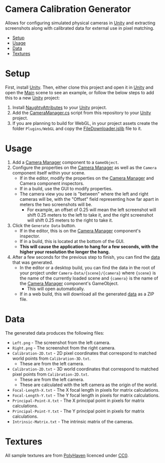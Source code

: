 ﻿# Camera Calibration Generator

Allows for configuring simulated physical cameras in [Unity](https://unity.com "Unity") and extracting screenshots along with calibrated data for external use in pixel matching.

- [Setup](#setup "Setup")
- [Usage](#usage "Usage")
- [Data](#data "Data")
- [Textures](#textures "Textures")

# Setup

First, install [Unity](https://unity.com "Unity"). Then, either clone this project and open it in [Unity](https://unity.com "Unity") and open the [Main](Assets/Main.unity "Main") scene to see an example, or follow the below steps to add this to a new [Unity](https://unity.com "Unity") project:

1. Install [NaughtyAttributes](https://github.com/dbrizov/NaughtyAttributes "NaughtyAttributes") to your [Unity](https://unity.com "Unity") project.
2. Add the [CameraManager.cs](Assets/CameraManager.cs "CameraManager.cs") script from this repository to your [Unity](https://unity.com "Unity") project.
3. If you are planning to build for WebGL, in your project assets create the folder `Plugins/WebGL` and copy the [FileDownloader.jslib](Assets/Plugins/WebGL/FileDownloader.jslib "FileDownloader.jslib") file to it.

# Usage

1. Add a [Camera Manager](Assets/CameraManager.cs "CameraManager.cs") component to a `GameObject`.
2. Configure the properties on the [Camera Manager](Assets/CameraManager.cs "CameraManager.cs") as well as the `Camera` component itself within your scene.
    - If in the editor, modify the properties on the [Camera Manager](Assets/CameraManager.cs "CameraManager.cs") and Camera component inspectors.
    - If in a build, use the GUI to modify properties.
    - The camera view you see is "between" where the left and right cameras will be, with the "Offset" field representing how far apart in meters the two screenshots will be.
        - For example, an offset of 0.25 will mean the left screenshot will shift 0.25 meters to the left to take it, and the right screenshot will shift 0.25 meters to the right to take it.
3. Click the `Generate Data` button.
    - If in the editor, this is on the [Camera Manager](Assets/CameraManager.cs "CameraManager.cs") component's inspector.
    - If in a build, this is located at the bottom of the GUI.
    - **This will cause the application to hang for a few seconds, with the higher your resolution the longer the hang.**
4. After a few seconds for the previous step to finish, you can find the [data](#data "Data") that was generated.
    - In the editor or a desktop build, you can find the data in the root of your project under `Camera-Data/{scene}/{camera}` where `{scene}` is the name of the currently loaded scene and `{camera}` is the name of the [Camera Manager](Assets/CameraManager.cs "CameraManager.cs") component's GameObject.
      - This will open automatically.
    - If in a web build, this will download all the generated [data](#data "Data") as a ZIP file.

# Data

The generated data produces the following files:

- `Left.png` - The screenshot from the left camera.
- `Right.png` - The screenshot from the right camera.
- `Calibration-2D.txt` - 2D pixel coordinates that correspond to matched world points from `Calibration-3D.txt`.
    - These are from the left camera.
- `Calibration-2D.txt` - 3D world coordinates that correspond to matched pixel points from `Calibration-2D.txt`.
    - These are from the left camera.
    - These are calculated with the left camera as the origin of the world.
- `Focal-Length-X.txt` - The X focal length in pixels for matrix calculations.
- `Focal-Length-Y.txt` - The Y focal length in pixels for matrix calculations.
- `Principal-Point-X.txt` - The X principal point in pixels for matrix calculations.
- `Principal-Point-Y.txt` - The Y principal point in pixels for matrix calculations.
- `Intrinsic-Matrix.txt` - The intrinsic matrix of the cameras.

# Textures

All sample textures are from [PolyHaven](https://polyhaven.com "PolyHaven") licenced under [CC0](https://polyhaven.com/license "CC0").